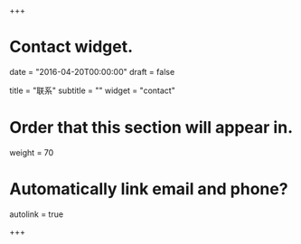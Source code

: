 +++
# Contact widget.

date = "2016-04-20T00:00:00"
draft = false

title = "联系"
subtitle = ""
widget = "contact"

# Order that this section will appear in.
weight = 70

# Automatically link email and phone?
autolink = true

+++
